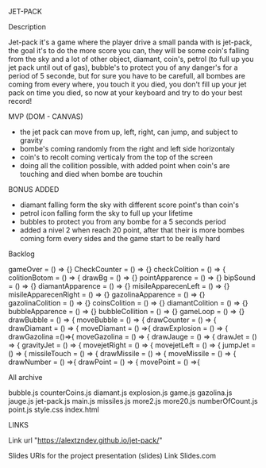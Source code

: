 JET-PACK

Description

Jet-pack it's a game where the player drive a small panda with is jet-pack, the goal it's to do the more score you can, they will be some coin's falling from the sky and a lot of other object, diamant, coin's, petrol (to full up you jet pack until out of gas), bubble's to protect you of any danger's for a period of 5 seconde, but for sure you have to be carefull, all bombes are coming from every where, you touch it you died, you don't fill up your jet pack on time you died, so now at your keyboard and try to do your best record!

MVP (DOM - CANVAS)

- the jet pack can move from up, left, right, can jump, and subject to gravity
- bombe's coming randomly from the right and left side horizontaly
- coin's to recolt coming verticaly from the top of the screen
- doing all the collition possible, with added point when coin's are touching and died when bombe are touchin

BONUS ADDED

- diamant falling form the sky with different score point's than coin's
- petrol icon falling form the sky to full up your lifetime
- bubbles to protect you from any bombe for a 5 seconds period
- added a nivel 2 when reach 20 point, after that their is more bombes coming form every sides and the game start to be really hard

Backlog

gameOver = () => {}
CheckCounter = () => {}
checkColition = () => {
colitionBotom = () => {
drawBg = () => {}
pointApparence = () => {}
bipSound = () => {}
diamantApparence = () => {}
misileApparecenLeft = () => {}
misileApparecenRight = () => {}
gazolinaApparence = () => {}
gazolinaColition = () => {}
coinsColition = () => {}
diamantColition = () => {}
bubbleApparence = () => {}
bubbleCollition = () => {}
gameLoop = () => {}
drawBubble = () => {
moveBubble = () => {
drawCounter = () => {
drawDiamant = () => {
moveDiamant = () =>{
drawExplosion = () => {
drawGazolina =()=>{
moveGazolina = () => {
drawJauge = () => {
drawJet = () => {
gravityJet = () => {
movejetRight = () => {
movejetLeft = () => {
jumpJet = () => {
missileTouch = () => {
drawMissile = () => {
moveMissile = () => {
drawNumber = () =>{
drawPoint = () => {
movePoint = () =>{

All archive

bubble.js
counterCoins.js
diamant.js
explosion.js
game.js
gazolina.js
jauge.js
jet-pack.js
main.js
missiles.js
more2.js
more20.js
numberOfCount.js
point.js
style.css
index.html

LINKS

Link url "https://alextzndev.github.io/jet-pack/"


Slides
URls for the project presentation (slides) Link Slides.com
